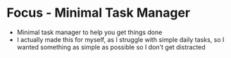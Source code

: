 # Focus - Minimal Task Manager

- Minimal task manager to help you get things done
- I actually made this for myself, as I struggle with simple daily tasks, so I wanted something as simple as possible so I don't get distracted
